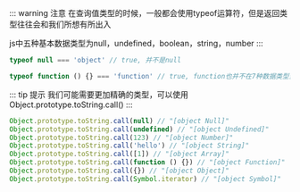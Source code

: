 ::: warning 注意
在查询值类型的时候，一般都会使用typeof运算符，但是返回类型往往会和我们所想有所出入

js中五种基本数据类型为null，undefined，boolean，string，number
:::

```js
typeof null === 'object' // true, 并不是null

typeof function () {} === 'function' // true, function也并不在7种数据类型当中
```

::: tip 提示
我们可能需要更加精确的类型，可以使用Object.prototype.toString.call()
:::

```js
Object.prototype.toString.call(null) // "[object Null]"
Object.prototype.toString.call(undefined) // "[object Undefined]"
Object.prototype.toString.call(123) // "[object Number]"
Object.prototype.toString.call('hello') // "[object String]"
Object.prototype.toString.call([1]) // "[object Array]"
Object.prototype.toString.call(function () {}) // "[object Function]"
Object.prototype.toString.call({}) // "[object Object]"
Object.prototype.toString.call(Symbol.iterator) // "[object Symbol]"
```
